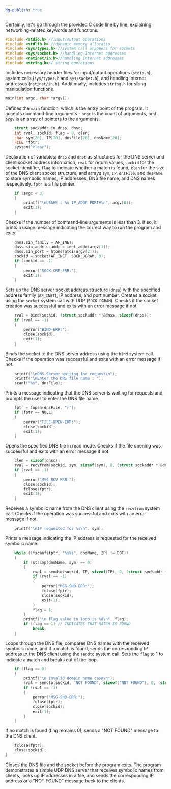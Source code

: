 ```yaml
---
dg-publish: true
---
```

Certainly, let's go through the provided C code line by line, explaining networking-related keywords and functions:

```c
#include <stdio.h> //input/output operations
#include <stdlib.h> //dynamic memory allocatio
#include <sys/types.h> //system call wrappers for sockets
#include <sys/socket.h> //handling Internet addresses
#include <netinet/in.h>//handling Internet addresses 
#include <string.h>// string operations
```

Includes necessary header files for input/output operations (`stdio.h`), system calls (`sys/types.h` and `sys/socket.h`), and handling Internet addresses (`netinet/in.h`). Additionally, includes `string.h` for string manipulation functions.

```c
main(int argc, char *argv[])
```

Defines the `main` function, which is the entry point of the program. It accepts command-line arguments - `argc` is the count of arguments, and `argv` is an array of pointers to the arguments.

```c
    struct sockaddr_in dnss, dnsc;
    int rval, sockid, flag = 0, clen;
    char sym[20], IP[20], dnsFile[20], dnsName[20];
    FILE *fptr;
    system("clear");
```

Declaration of variables: `dnss` and `dnsc` as structures for the DNS server and client socket address information, `rval` for return values, `sockid` for the socket identifier, `flag` to indicate whether a match is found, `clen` for the size of the DNS client socket structure, and arrays `sym`, `IP`, `dnsFile`, and `dnsName` to store symbolic names, IP addresses, DNS file name, and DNS names respectively. `fptr` is a file pointer.

```c
    if (argc < 3)
    {
        printf("\nUSAGE : %s IP_ADDR PORT#\n", argv[0]);
        exit(1);
    }
```

Checks if the number of command-line arguments is less than 3. If so, it prints a usage message indicating the correct way to run the program and exits.

```c
    dnss.sin_family = AF_INET;
    dnss.sin_addr.s_addr = inet_addr(argv[1]);
    dnss.sin_port = htons(atoi(argv[2]));
    sockid = socket(AF_INET, SOCK_DGRAM, 0);
    if (sockid == -1)
    {
        perror("SOCK-CRE-ERR:");
        exit(1);
    }
```

Sets up the DNS server socket address structure (`dnss`) with the specified address family (`AF_INET`), IP address, and port number. Creates a socket using the `socket` system call with UDP (`SOCK_DGRAM`). Checks if the socket creation was successful and exits with an error message if not.

```c
    rval = bind(sockid, (struct sockaddr *)&dnss, sizeof(dnss));
    if (rval == -1)
    {
        perror("BIND-ERR:");
        close(sockid);
        exit(1);
    }
```

Binds the socket to the DNS server address using the `bind` system call. Checks if the operation was successful and exits with an error message if not.

```c
    printf("\nDNS Server waiting for request\n");
    printf("\nEnter the DNS file name : ");
    scanf("%s", dnsFile);
```

Prints a message indicating that the DNS server is waiting for requests and prompts the user to enter the DNS file name.

```c
    fptr = fopen(dnsFile, "r");
    if (fptr == NULL)
    {
        perror("FILE-OPEN-ERR:");
        close(sockid);
        exit(1);
    }
```

Opens the specified DNS file in read mode. Checks if the file opening was successful and exits with an error message if not.

```c
    clen = sizeof(dnsc);
    rval = recvfrom(sockid, sym, sizeof(sym), 0, (struct sockaddr *)&dnsc, &clen);
    if (rval == -1)
    {
        perror("MSG-RCV-ERR:");
        close(sockid);
        fclose(fptr);
        exit(1);
    }
```

Receives a symbolic name from the DNS client using the `recvfrom` system call. Checks if the operation was successful and exits with an error message if not.

```c
    printf("\nIP requested for %s\n", sym);
```

Prints a message indicating the IP address is requested for the received symbolic name.

```c
    while ((fscanf(fptr, "%s%s", dnsName, IP) != EOF))
    {
        if (strcmp(dnsName, sym) == 0)
        {
            rval = sendto(sockid, IP, sizeof(IP), 0, (struct sockaddr *)&dnsc, clen);
            if (rval == -1)
            {
                perror("MSG-SND-ERR:");
                fclose(fptr);
                close(sockid);
                exit(1);
            }
            flag = 1;
        }
        printf("\n flag value in loop is %d\n", flag);
        if (flag == 1) // INDICATES THAT MATCH IS FOUND
            break;
    }
```

Loops through the DNS file, compares DNS names with the received symbolic name, and if a match is found, sends the corresponding IP address to the DNS client using the `sendto` system call. Sets the `flag` to 1 to indicate a match and breaks out of the loop.

```c
    if (flag == 0)
    {
        printf("\n invalid domain name case\n");
        rval = sendto(sockid, "NOT FOUND", sizeof("NOT FOUND"), 0, (struct sockaddr *)&dnsc, clen);
        if (rval == -1)
        {
            perror("MSG-SND-ERR:");
            fclose(fptr);
            close(sockid);
            exit(1);
        }
    }
```

If no match is found (flag remains 0), sends a "NOT FOUND" message to the DNS client.

```c
    fclose(fptr);
    close(sockid);
}
```

Closes the DNS file and the socket before the program exits. The program demonstrates a simple UDP DNS server that receives symbolic names from clients, looks up IP addresses in a file, and sends the corresponding IP address or a "NOT FOUND" message back to the clients.